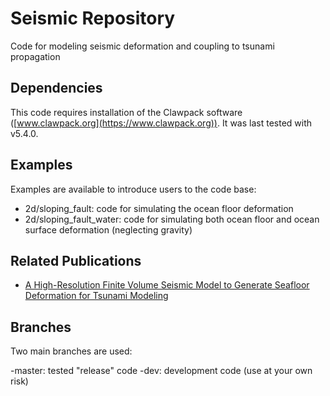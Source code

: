 # Seismic Repository

Code for modeling seismic deformation and coupling to tsunami propagation

## Dependencies

This code requires installation of the Clawpack software ([www.clawpack.org](https://www.clawpack.org)).  It was last tested with v5.4.0.

## Examples

Examples are available to introduce users to the code base:

* 2d/sloping_fault: code for simulating the ocean floor deformation
* 2d/sloping_fault_water: code for simulating both ocean floor and ocean surface deformation (neglecting gravity)

## Related Publications

* [A High-Resolution Finite Volume Seismic Model to Generate Seafloor Deformation for Tsunami Modeling](https://arxiv.org/abs/1701.01430)

## Branches

Two main branches are used:

-master: tested "release" code
-dev: development code (use at your own risk)
